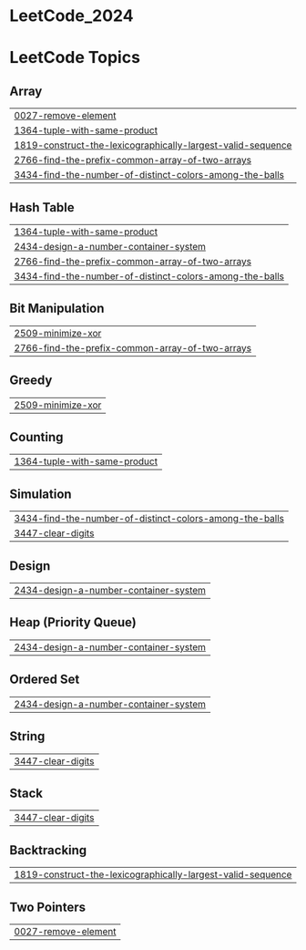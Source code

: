 # LeetCode_2024

<!---LeetCode Topics Start-->
# LeetCode Topics
## Array
|  |
| ------- |
| [0027-remove-element](https://github.com/Archit56ak/LeetCode_2024/tree/master/0027-remove-element) |
| [1364-tuple-with-same-product](https://github.com/Archit56ak/LeetCode_2024/tree/master/1364-tuple-with-same-product) |
| [1819-construct-the-lexicographically-largest-valid-sequence](https://github.com/Archit56ak/LeetCode_2024/tree/master/1819-construct-the-lexicographically-largest-valid-sequence) |
| [2766-find-the-prefix-common-array-of-two-arrays](https://github.com/Archit56ak/LeetCode_2024/tree/master/2766-find-the-prefix-common-array-of-two-arrays) |
| [3434-find-the-number-of-distinct-colors-among-the-balls](https://github.com/Archit56ak/LeetCode_2024/tree/master/3434-find-the-number-of-distinct-colors-among-the-balls) |
## Hash Table
|  |
| ------- |
| [1364-tuple-with-same-product](https://github.com/Archit56ak/LeetCode_2024/tree/master/1364-tuple-with-same-product) |
| [2434-design-a-number-container-system](https://github.com/Archit56ak/LeetCode_2024/tree/master/2434-design-a-number-container-system) |
| [2766-find-the-prefix-common-array-of-two-arrays](https://github.com/Archit56ak/LeetCode_2024/tree/master/2766-find-the-prefix-common-array-of-two-arrays) |
| [3434-find-the-number-of-distinct-colors-among-the-balls](https://github.com/Archit56ak/LeetCode_2024/tree/master/3434-find-the-number-of-distinct-colors-among-the-balls) |
## Bit Manipulation
|  |
| ------- |
| [2509-minimize-xor](https://github.com/Archit56ak/LeetCode_2024/tree/master/2509-minimize-xor) |
| [2766-find-the-prefix-common-array-of-two-arrays](https://github.com/Archit56ak/LeetCode_2024/tree/master/2766-find-the-prefix-common-array-of-two-arrays) |
## Greedy
|  |
| ------- |
| [2509-minimize-xor](https://github.com/Archit56ak/LeetCode_2024/tree/master/2509-minimize-xor) |
## Counting
|  |
| ------- |
| [1364-tuple-with-same-product](https://github.com/Archit56ak/LeetCode_2024/tree/master/1364-tuple-with-same-product) |
## Simulation
|  |
| ------- |
| [3434-find-the-number-of-distinct-colors-among-the-balls](https://github.com/Archit56ak/LeetCode_2024/tree/master/3434-find-the-number-of-distinct-colors-among-the-balls) |
| [3447-clear-digits](https://github.com/Archit56ak/LeetCode_2024/tree/master/3447-clear-digits) |
## Design
|  |
| ------- |
| [2434-design-a-number-container-system](https://github.com/Archit56ak/LeetCode_2024/tree/master/2434-design-a-number-container-system) |
## Heap (Priority Queue)
|  |
| ------- |
| [2434-design-a-number-container-system](https://github.com/Archit56ak/LeetCode_2024/tree/master/2434-design-a-number-container-system) |
## Ordered Set
|  |
| ------- |
| [2434-design-a-number-container-system](https://github.com/Archit56ak/LeetCode_2024/tree/master/2434-design-a-number-container-system) |
## String
|  |
| ------- |
| [3447-clear-digits](https://github.com/Archit56ak/LeetCode_2024/tree/master/3447-clear-digits) |
## Stack
|  |
| ------- |
| [3447-clear-digits](https://github.com/Archit56ak/LeetCode_2024/tree/master/3447-clear-digits) |
## Backtracking
|  |
| ------- |
| [1819-construct-the-lexicographically-largest-valid-sequence](https://github.com/Archit56ak/LeetCode_2024/tree/master/1819-construct-the-lexicographically-largest-valid-sequence) |
## Two Pointers
|  |
| ------- |
| [0027-remove-element](https://github.com/Archit56ak/LeetCode_2024/tree/master/0027-remove-element) |
<!---LeetCode Topics End-->